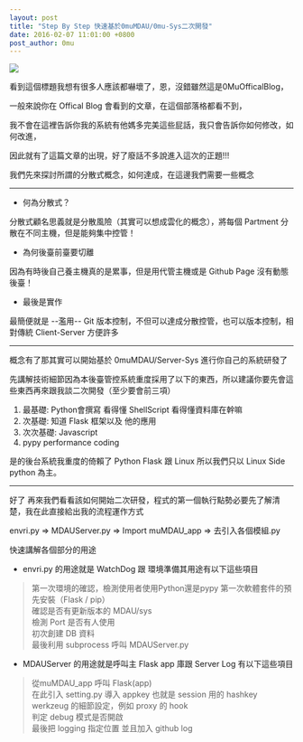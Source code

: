 ```yaml
---
layout: post
title: "Step By Step 快速基於0muMDAU/0mu-Sys二次開發" 
date: 2016-02-07 11:01:00 +0800
post_author: 0mu
---
```

<img src="http://i.imgur.com/dCf5iWf.png" style="max-width: 100%">

看到這個標題我想有很多人應該都嚇壞了，恩，沒錯雖然這是0MuOfficalBlog，

一般來說你在 Offical Blog 會看到的文章，在這個部落格都看不到，

我不會在這裡告訴你我的系統有他媽多完美這些屁話，我只會告訴你如何修改，如何改進，

因此就有了這篇文章的出現，好了廢話不多說進入這次的正題!!!

我們先來探討所謂的分散式概念，如何達成，在這邊我們需要一些概念

---

* 何為分散式？

分散式顧名思義就是分散風險（其實可以想成雲化的概念），將每個 Partment 分散在不同主機，但是能夠集中控管！

* 為何後臺前臺要切離

因為有時後自己養主機真的是累事，但是用代管主機或是 Github Page 沒有動態後臺！

* 最後是實作

最簡便就是 --濫用-- Git 版本控制，不但可以達成分散控管，也可以版本控制，相對傳統 Client-Server 方便許多

---

概念有了那其實可以開始基於 0muMDAU/Server-Sys 進行你自己的系統研發了

先講解技術細節因為本後臺管控系統重度採用了以下的東西，所以建議你要先會這些東西再來跟我談二次開發（至少要會前三項）

1. 最基礎: Python會撰寫 看得懂 ShellScript 看得懂資料庫在幹嘛
2. 次基礎: 知道 Flask 框架以及 他的應用
3. 次次基礎: Javascript 
3. pypy performance coding

是的後台系統我重度的倚賴了 Python Flask 跟 Linux 所以我們只以 Linux Side python 為主。

---

好了 再來我們看看該如何開始二次研發，程式的第一個執行點勢必要先了解清楚，我在此直接給出我的流程運作方式

envri.py => MDAUServer.py => Import muMDAU_app => 去引入各個模組.py

快速講解各個部分的用途 

* envri.py 的用途就是 WatchDog 跟 環境準備其用途有以下這些項目

> 第一次環境的確認，檢測使用者使用Python還是pypy 
> 第一次軟體套件的預先安裝（Flask / pip）      
> 確認是否有更新版本的 MDAU/sys      
> 檢測 Port 是否有人使用     
> 初次創建 DB 資料	    
> 最後利用 subprocess 呼叫 MDAUServer.py


* MDAUServer 的用途就是呼叫主 Flask app 庫跟 Server Log 有以下這些項目

> 從muMDAU_app 呼叫 Flask(app)       
> 在此引入 setting.py 導入 appkey 也就是 session 用的 hashkey       
> werkzeug 的細節設定，例如 proxy 的 hook     
> 判定 debug 模式是否開啟     
> 最後把 logging 指定位置 並且加入 github log
